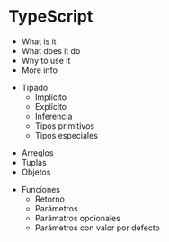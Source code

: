 # TypeScript

- What is it
- What does it do
- Why to use it
- More info

* Tipado
  - Implícito
  - Explícito
  - Inferencia
  - Tipos primitivos
  - Tipos especiales
- Arreglos
- Tuplas
- Objetos
* Funciones
  - Retorno
  - Parámetros
  - Parámatros opcionales
  - Parámetros con valor por defecto
